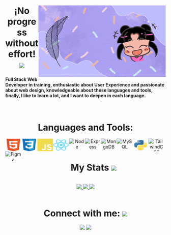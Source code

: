 <div id="header" align="center">
  <link rel="preconnect" href="https://fonts.googleapis.com">
<link rel="preconnect" href="https://fonts.gstatic.com" crossorigin>
<link href="https://fonts.googleapis.com/css2?family=Handlee&display=swap" rel="stylesheet">

  <img
       width="400" align="right" src="https://github.com/SoffiaSanchezz/Img/blob/main/Fondo%20de%20Pantalla%20para%20PC%20Organizador%20Notas%20Morado.gif?raw=true" />
      <h1> ¡No progress without effort! <img  src="https://i.giphy.com/media/j1soPQE95y0eXhMwKT/200w.webp" width="40"></h1>
  <h4 align="left">Full Stack Web Developer in training, enthusiastic about User Experience and passionate about web design, knowledgeable about these languages and tools, finally, I like to learn a lot, and I want to deepen in each language.</h4>
</div>

<div style="display: inline_block" align="center"><br>
  <h1>Languages and Tools:</h1>
  <img align="left" alt="HTML" height="40" width="50" src="https://raw.githubusercontent.com/devicons/devicon/master/icons/html5/html5-original.svg">
  <img align="left" alt="CSS" height="40" width="50" src="https://raw.githubusercontent.com/devicons/devicon/master/icons/css3/css3-original.svg">
  <img align="left" alt="Js" height="40" width="50" src="https://raw.githubusercontent.com/devicons/devicon/master/icons/javascript/javascript-plain.svg">
  <img align="left" alt="React" height="40" width="50" src="https://raw.githubusercontent.com/devicons/devicon/master/icons/react/react-original.svg">
  <img align="left" alt="Node" height="40" width="50" src="https://cdn.jsdelivr.net/gh/devicons/devicon/icons/nodejs/nodejs-original.svg">
  <img align="left" alt="Express" height="40" width="50" src="https://cdn.jsdelivr.net/gh/devicons/devicon/icons/express/express-original.svg">
  <img align="left" alt="MongoDB" height="40" width="50" src="https://cdn.jsdelivr.net/gh/devicons/devicon/icons/mongodb/mongodb-original.svg">
  <img align="left" alt="MySQL" height="40" width="50" src="https://cdn.jsdelivr.net/gh/devicons/devicon/icons/mysql/mysql-original.svg">
  <img align="left" alt="Python" height="40" width="50" src="https://raw.githubusercontent.com/devicons/devicon/master/icons/python/python-original.svg">
  <img align="left" alt="TailwindCSS" height="40" width="50" src="https://cdn.jsdelivr.net/gh/devicons/devicon/icons/tailwindcss/tailwindcss-plain.svg">
  <img align="left" alt="Figma" height="40" width="50" src="https://cdn.jsdelivr.net/gh/devicons/devicon/icons/figma/figma-original.svg">
</div>
</br>
</br>

<h1 bg-[#8149A6] align="center"> My Stats <img src="https://media2.giphy.com/media/fRJm7J9ixDj2eLW0nh/giphy.gif?cid=790b7611fvtsjvjtpql6ysyrkpt32unin86hjwipi35fa0tk&rid=giphy.gif&ct=s"    width="40"></h1>
<br>
  
  <div align="center">
  <a href="https://github.com/27Paola/27Paola.git">
    <img height="160em" src="http://github-readme-streak-stats.herokuapp.com?user=27Paola&theme=tokyonight" />
    <img height="160em" src="https://github-readme-stats.vercel.app/api?username=27Paola&show_icons=true&theme=tokyonight" />
    <img height="160em" src="https://github-readme-stats.vercel.app/api/top-langs/?username=27Paola&theme=tokyonight" />
  </a>
</div>


</br>

<div style="display: inline_block" align="center"> 
  <h1 align="center" >Connect with me: <img src="https://i.giphy.com/media/3KRRozcNsYfp85HV1v/200w.webp" width="40"></h1>
  <a href="www.linkedin.com/in/paola-sanchez-vargas" target="_blank"><img src="https://img.shields.io/badge/-LinkedIn-%230077B5?style=for-the-badge&logo=linkedin&logoColor=Violet" target="_blank"></a>
  <a href="https://web.telegram.org/z/#-1582685558" target="blank"><img src="https://img.shields.io/badge/-Telegram-%232AABEE?style=for-the-badge&logo=Telegram&logoColor=white" />
</a>
</div> 
